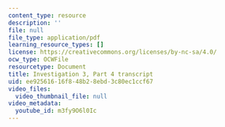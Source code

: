 ```yaml
---
content_type: resource
description: ''
file: null
file_type: application/pdf
learning_resource_types: []
license: https://creativecommons.org/licenses/by-nc-sa/4.0/
ocw_type: OCWFile
resourcetype: Document
title: Investigation 3, Part 4 transcript
uid: ee925616-16f8-48b2-8ebd-3c80ec1ccf67
video_files:
  video_thumbnail_file: null
video_metadata:
  youtube_id: m3fy9O6l0Ic
---
```

